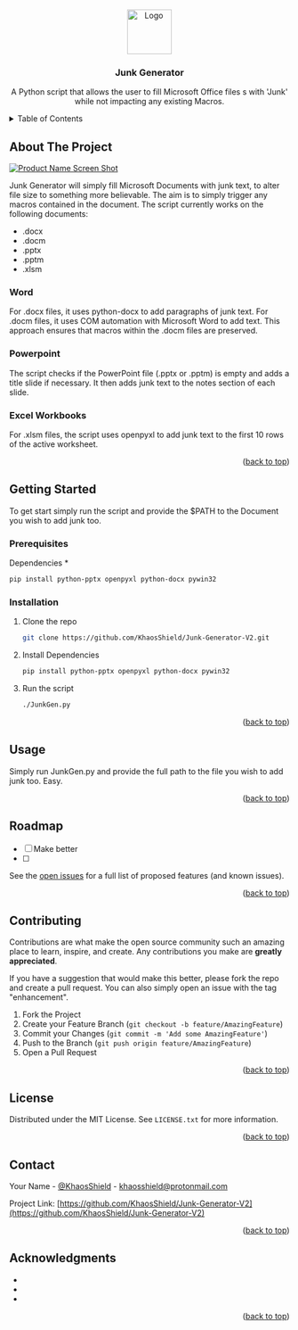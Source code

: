 <!-- Improved compatibility of back to top link: See: https://github.com/othneildrew/Best-README-Template/pull/73 -->
<a name="readme-top"></a>
<!--
*** Thanks for checking out the Best-README-Template. If you have a suggestion
*** that would make this better, please fork the repo and create a pull request
*** or simply open an issue with the tag "enhancement".
*** Don't forget to give the project a star!
*** Thanks again! Now go create something AMAZING! :D
-->


<!-- PROJECT LOGO -->
<br />
<div align="center">
  <a href="https://github.com/KhaosShield/Junk-Generator-V2">
    <img src="images/logo.png" alt="Logo" width="80" height="80">
  </a>

<h3 align="center">Junk Generator</h3>

  <p align="center">
    A Python script that allows the user to fill Microsoft Office files s with 'Junk' while not impacting any existing Macros.
    <br />
  </p>
</div>



<!-- TABLE OF CONTENTS -->
<details>
  <summary>Table of Contents</summary>
  <ol>
    <li>
      <a href="#about-the-project">About The Project</a>
      <ul>
        <li><a href="#built-with">Built With</a></li>
      </ul>
    </li>
    <li>
      <a href="#getting-started">Getting Started</a>
      <ul>
        <li><a href="#prerequisites">Prerequisites</a></li>
        <li><a href="#installation">Installation</a></li>
      </ul>
    </li>
    <li><a href="#usage">Usage</a></li>
    <li><a href="#roadmap">Roadmap</a></li>
    <li><a href="#contributing">Contributing</a></li>
    <li><a href="#license">License</a></li>
    <li><a href="#contact">Contact</a></li>
    <li><a href="#acknowledgments">Acknowledgments</a></li>
  </ol>
</details>



<!-- ABOUT THE PROJECT -->
## About The Project

[![Product Name Screen Shot][product-screenshot]](https://example.com)

Junk Generator will simply fill Microsoft Documents with junk text, to alter file size to something more believable. The aim is to simply trigger any macros contained in the document. The script currently works on the following documents:
* []() .docx
* []() .docm
* []() .pptx
* []() .pptm
* []() .xlsm

### Word
For .docx files, it uses python-docx to add paragraphs of junk text.
For .docm files, it uses COM automation with Microsoft Word to add text. This approach ensures that macros within the .docm files are preserved.

### Powerpoint
The script checks if the PowerPoint file (.pptx or .pptm) is empty and adds a title slide if necessary.
It then adds junk text to the notes section of each slide.

### Excel Workbooks
For .xlsm files, the script uses openpyxl to add junk text to the first 10 rows of the active worksheet.




<p align="right">(<a href="#readme-top">back to top</a>)</p>


<!-- GETTING STARTED -->
## Getting Started

To get start simply run the script and provide the $PATH to the Document you wish to add junk too.

### Prerequisites

Dependencies
* 
  ```sh
  pip install python-pptx openpyxl python-docx pywin32
  ```

### Installation

1. Clone the repo
   ```sh
   git clone https://github.com/KhaosShield/Junk-Generator-V2.git
   ```
2. Install Dependencies
   ```sh
   pip install python-pptx openpyxl python-docx pywin32
   ```
3. Run the script
   ```sh
   ./JunkGen.py
   ```

<p align="right">(<a href="#readme-top">back to top</a>)</p>



<!-- USAGE EXAMPLES -->
## Usage

Simply run JunkGen.py and provide the full path to the file you wish to add junk too. Easy.



<p align="right">(<a href="#readme-top">back to top</a>)</p>



<!-- ROADMAP -->
## Roadmap

- [ ] Make better
- [ ] 


See the [open issues](https://github.com/KhaosShield/Junk-Generator-V2/issues) for a full list of proposed features (and known issues).

<p align="right">(<a href="#readme-top">back to top</a>)</p>



<!-- CONTRIBUTING -->
## Contributing

Contributions are what make the open source community such an amazing place to learn, inspire, and create. Any contributions you make are **greatly appreciated**.

If you have a suggestion that would make this better, please fork the repo and create a pull request. You can also simply open an issue with the tag "enhancement".

1. Fork the Project
2. Create your Feature Branch (`git checkout -b feature/AmazingFeature`)
3. Commit your Changes (`git commit -m 'Add some AmazingFeature'`)
4. Push to the Branch (`git push origin feature/AmazingFeature`)
5. Open a Pull Request

<p align="right">(<a href="#readme-top">back to top</a>)</p>



<!-- LICENSE -->
## License

Distributed under the MIT License. See `LICENSE.txt` for more information.

<p align="right">(<a href="#readme-top">back to top</a>)</p>



<!-- CONTACT -->
## Contact

Your Name - [@KhaosShield](https://twitter.com/@KhaosShield) - khaosshield@protonmail.com

Project Link: [https://github.com/KhaosShield/Junk-Generator-V2](https://github.com/KhaosShield/Junk-Generator-V2)

<p align="right">(<a href="#readme-top">back to top</a>)</p>



<!-- ACKNOWLEDGMENTS -->
## Acknowledgments

* []()
* []()
* []()

<p align="right">(<a href="#readme-top">back to top</a>)</p>



<!-- MARKDOWN LINKS & IMAGES -->
<!-- https://www.markdownguide.org/basic-syntax/#reference-style-links -->
[contributors-shield]: https://img.shields.io/github/contributors/KhaosShield/Junk-Generator-V2.svg?style=for-the-badge
[contributors-url]: https://github.com/KhaosShield/Junk-Generator-V2/graphs/contributors
[forks-shield]: https://img.shields.io/github/forks/KhaosShield/Junk-Generator-V2.svg?style=for-the-badge
[forks-url]: https://github.com/KhaosShield/Junk-Generator-V2/network/members
[stars-shield]: https://img.shields.io/github/stars/KhaosShield/Junk-Generator-V2.svg?style=for-the-badge
[stars-url]: https://github.com/KhaosShield/Junk-Generator-V2/stargazers
[issues-shield]: https://img.shields.io/github/issues/KhaosShield/Junk-Generator-V2.svg?style=for-the-badge
[issues-url]: https://github.com/KhaosShield/Junk-Generator-V2/issues
[license-shield]: https://img.shields.io/github/license/KhaosShield/Junk-Generator-V2.svg?style=for-the-badge
[license-url]: https://github.com/KhaosShield/Junk-Generator-V2/blob/master/LICENSE.txt
[linkedin-shield]: https://img.shields.io/badge/-LinkedIn-black.svg?style=for-the-badge&logo=linkedin&colorB=555
[linkedin-url]: https://linkedin.com/in/linkedin_username
[product-screenshot]: images/screenshot.png
[Next.js]: https://img.shields.io/badge/next.js-000000?style=for-the-badge&logo=nextdotjs&logoColor=white
[Next-url]: https://nextjs.org/
[React.js]: https://img.shields.io/badge/React-20232A?style=for-the-badge&logo=react&logoColor=61DAFB
[React-url]: https://reactjs.org/
[Vue.js]: https://img.shields.io/badge/Vue.js-35495E?style=for-the-badge&logo=vuedotjs&logoColor=4FC08D
[Vue-url]: https://vuejs.org/
[Angular.io]: https://img.shields.io/badge/Angular-DD0031?style=for-the-badge&logo=angular&logoColor=white
[Angular-url]: https://angular.io/
[Svelte.dev]: https://img.shields.io/badge/Svelte-4A4A55?style=for-the-badge&logo=svelte&logoColor=FF3E00
[Svelte-url]: https://svelte.dev/
[Laravel.com]: https://img.shields.io/badge/Laravel-FF2D20?style=for-the-badge&logo=laravel&logoColor=white
[Laravel-url]: https://laravel.com
[Bootstrap.com]: https://img.shields.io/badge/Bootstrap-563D7C?style=for-the-badge&logo=bootstrap&logoColor=white
[Bootstrap-url]: https://getbootstrap.com
[JQuery.com]: https://img.shields.io/badge/jQuery-0769AD?style=for-the-badge&logo=jquery&logoColor=white
[JQuery-url]: https://jquery.com 